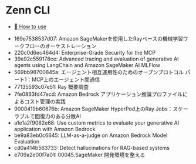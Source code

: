 # Zenn CLI

* [📘 How to use](https://zenn.dev/zenn/articles/zenn-cli-guide)

- 169e7538537d07: Amazon SageMakerを使用したRayベースの機械学習ワークフローのオーケストレーション
- 220c0d6ec464d4: Enterprise-Grade Security for the MCP
- 39e92c559178ce: Advanced tracing and evaluation of generative AI agents using LangChain and Amazon SageMaker AI MLFlow
- 569bb98700845a: エージェント相互運用性のためのオープンプロトコル パート1：MCP上のエージェント間通信
- 77135593c07e51: Ray 概要調査
- 7fe0863fd47ecd: Amazon Bedrock アプリケーション推論プロファイルによるコスト管理の実践
- 9000419b60676b: Amazon SageMaker HyperPod上のRay Jobs：スケーラブルで回復力のある分散AI
- a1e1a2f9082e68: Use custom metrics to evaluate your generative AI application with Amazon Bedrock
- be9a83eb0c6645: LLM-as-a-judge on Amazon Bedrock Model Evaluation
- cd0a414b563733: Detect hallucinations for RAG-based systems
- e709a2e00f7a01: 00045.SageMaker 開発環境を整える

